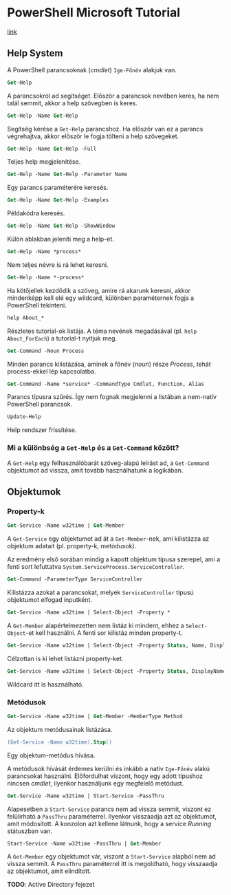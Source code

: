 # PowerShell Microsoft Tutorial
[link](https://docs.microsoft.com/en-us/powershell/scripting/overview?view=powershell-7.1)

## Help System

A PowerShell parancsoknak (*cmdlet*) `Ige-Főnév` alakjuk van.
```ps
Get-Help
```

A parancsokról ad segítséget. 
Először a parancsok nevében keres, ha nem talál semmit, akkor a help szövegben is keres.

```ps
Get-Help -Name Get-Help
```

Segítség kérése a `Get-Help` parancshoz. Ha először van ez a parancs végrehajtva, akkor először le fogja tölteni a help szövegeket.

```ps
Get-Help -Name Get-Help -Full
```

Teljes help megjelenítése.

```ps
Get-Help -Name Get-Help -Parameter Name
```

Egy parancs paraméterére keresés.

```ps
Get-Help -Name Get-Help -Examples
```

Példakódra keresés.

```ps
Get-Help -Name Get-Help -ShowWindow
```

Külön ablakban jeleníti meg a help-et.

```ps
Get-Help -Name *process*
```

Nem teljes névre is rá lehet keresni.

```ps
Get-Help -Name *-process*
```

Ha kötőjellek kezdődik a szöveg, amire rá akarunk keresni, akkor mindenképp kell elé egy wildcard, különben paraméternek fogja a PowerShell tekinteni.

```ps
help About_*
```

Részletes tutorial-ok listája. A téma nevének megadásával (pl. `help About_ForEach`) a tutorial-t nyitjuk meg.

```ps
Get-Command -Noun Process
```

Minden parancs kilistázása, aminek a főnév (*noun*) része *Process*, tehát process-ekkel lép kapcsolatba.

```ps
Get-Command -Name *service* -CommandType Cmdlet, Function, Alias
```

Parancs típusra szűrés. Így nem fognak megjelenni a listában a nem-natív PowerShell parancsok.

```ps
Update-Help
```

Help rendszer frissítése.

### Mi a különbség a `Get-Help` és a `Get-Command` között?

A `Get-Help` egy felhasználóbarát szöveg-alapú leírást ad, a `Get-Command` objektumot ad vissza, amit tovább használhatunk a logikában.

## Objektumok

### Property-k

```ps
Get-Service -Name w32time | Get-Member
```

A `Get-Service` egy objektumot ad át a `Get-Member`-nek, ami kilistázza az objektum adatait (pl. property-k, metódusok).

Az eredmény első sorában mindig a kapott objektum típusa szerepel, ami a fenti sort lefuttatva `System.ServiceProcess.ServiceController`.

```ps
Get-Command -ParameterType ServiceController
```

Kilistázza azokat a parancsokat, melyek `ServiceController` típusú objektumot elfogad inputként.

```ps
Get-Service -Name w32time | Select-Object -Property *
```

A `Get-Member` alapértelmezetten nem listáz ki mindent, ehhez a `Select-Object`-et kell használni. A fenti sor kilistáz minden property-t.

```ps
Get-Service -Name w32time | Select-Object -Property Status, Name, DisplayName, ServiceType
```

Célzottan is ki lehet listázni property-ket.

```ps
Get-Service -Name w32time | Select-Object -Property Status, DisplayName, Can*
```

Wildcard itt is használható.

### Metódusok

```ps
Get-Service -Name w32time | Get-Member -MemberType Method
```

Az objektum metódusainak listázása.

```ps
(Get-Service -Name w32time).Stop()
```

Egy objektum-metódus hívása.

A metódusok hívását érdemes kerülni és inkább a natív `Ige-Főnév` alakú parancsokat használni. Előfordulhat viszont, hogy egy adott típushoz nincsen *cmdlet*, ilyenkor használjunk egy megfelelő metódust.

```ps
Get-Service -Name w32time | Start-Service -PassThru
```

Alapesetben a `Start-Service` parancs nem ad vissza semmit, viszont ez felülírható a `PassThru` paraméterrel. Ilyenkor visszaadja azt az objektumot, amit módosított. A konzolon azt kellene látnunk, hogy a service *Running* státuszban van.

```ps
Start-Service -Name w32time -PassThru | Get-Member
```

A `Get-Member` egy objektumot vár, viszont a `Start-Service` alapból nem ad vissza semmit. A `PassThru` paraméterrel itt is megoldható, hogy visszaadja az objektumot, amit elindított.

**TODO**: Active Directory fejezet